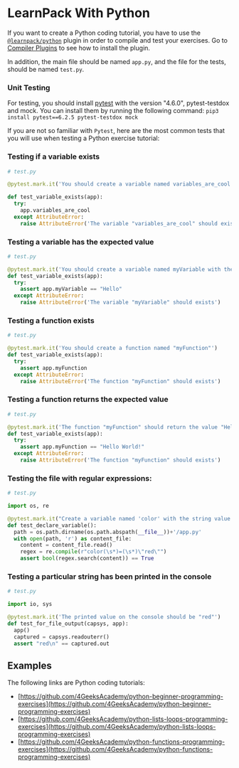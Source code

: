 # LearnPack With Python

If you want to create a Python coding tutorial, you have to use the [`@learnpack/python`](https://www.npmjs.com/package/@learnpack/python) plugin in order to compile and test your exercises. Go to [Compiler Plugins](/configure#compiler-plugins) to see how to install the plugin.

In addition, the main file should be named `app.py`, and the file for the tests, should be named `test.py`.

### Unit Testing

For testing, you should install [pytest](https://docs.pytest.org/en/7.1.x/contents.html) with the version "4.6.0", pytest-testdox and mock. You can install them by running the following command: `pip3 install pytest==6.2.5 pytest-testdox mock`

If you are not so familiar with `Pytest`, here are the most common tests that you will use when testing a Python exercise tutorial:

### Testing if a variable exists

```py
# test.py

@pytest.mark.it('You should create a variable named variables_are_cool')

def test_variable_exists(app):
  try:
    app.variables_are_cool
  except AttributeError:
    raise AttributeError('The variable "variables_are_cool" should exist on app.py')
```

### Testing a variable has the expected value

```py
# test.py

@pytest.mark.it('You should create a variable named myVariable with the value "Hello"')
def test_variable_exists(app):
  try:
    assert app.myVariable == "Hello"
  except AttributeError:
    raise AttributeError('The variable "myVariable" should exists')
```

### Testing a function exists

```py
# test.py

@pytest.mark.it('You should create a function named "myFunction"')
def test_variable_exists(app):
  try:
    assert app.myFunction
  except AttributeError:
    raise AttributeError('The function "myFunction" should exists')
```

### Testing a function returns the expected value

```py
# test.py

@pytest.mark.it('The function "myFunction" should return the value "Hello World!"')
def test_variable_exists(app):
  try:
    assert app.myFunction == "Hello World!"
  except AttributeError:
    raise AttributeError('The function "myFunction" should exists')
```

### Testing the file with regular expressions:[](#testing-the-file-with-regular-expressions)

```py
# test.py

import os, re

@pytest.mark.it("Create a variable named 'color' with the string value red")
def test_declare_variable():
  path = os.path.dirname(os.path.abspath(__file__))+'/app.py'
  with open(path, 'r') as content_file:
    content = content_file.read()
    regex = re.compile(r"color(\s*)=(\s*)\"red\"")
    assert bool(regex.search(content)) == True
```

### Testing a particular string has been printed in the console

```py
# test.py

import io, sys

@pytest.mark.it('The printed value on the console should be "red"')
def test_for_file_output(capsys, app):
  app()
  captured = capsys.readouterr()
  assert "red\n" == captured.out
```

## Examples

The following links are Python coding tutorials:

*   ​[https://github.com/4GeeksAcademy/python-beginner-programming-exercises](https://github.com/4GeeksAcademy/python-beginner-programming-exercises)​
*   ​[https://github.com/4GeeksAcademy/python-lists-loops-programming-exercises](https://github.com/4GeeksAcademy/python-lists-loops-programming-exercises)​
*   ​[https://github.com/4GeeksAcademy/python-functions-programming-exercises](https://github.com/4GeeksAcademy/python-functions-programming-exercises)​
    
